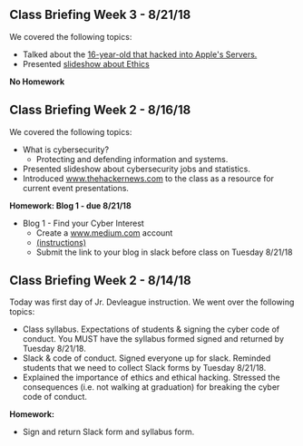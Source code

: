 ## Class Briefing Week 3 - 8/21/18
We covered the following topics:
* Talked about the [16-year-old that hacked into Apple's Servers.](https://thehackernews.com/2018/08/apple-hack-servers.html)
* Presented [slideshow about Ethics](https://slides.com/jocelyndevleague/ethics)

**No Homework**

## Class Briefing Week 2 - 8/16/18
We covered the following topics:
* What is cybersecurity?
  * Protecting and defending information and systems.
* Presented slideshow about cybersecurity jobs and statistics.
* Introduced www.thehackernews.com to the class as a resource for current event presentations.
  
 **Homework: Blog 1 - due 8/21/18**
* Blog 1 - Find your Cyber Interest 
  * Create a www.medium.com account
  * [(instructions)](https://github.com/junior-devleague/cyber-security/blob/master/homework/mod-0-cyber-interest.md)
  * Submit the link to your blog in slack before class on Tuesday 8/21/18

## Class Briefing Week 2 - 8/14/18
Today was first day of Jr. Devleague instruction. We went over the following topics:
* Class syllabus. Expectations of students & signing the cyber code of conduct. You MUST have the syllabus formed signed and returned by Tuesday 8/21/18.
* Slack & code of conduct. Signed everyone up for slack. Reminded students that we need to collect Slack forms by Tuesday 8/21/18.
* Explained the importance of ethics and ethical hacking. Stressed the consequences (i.e. not walking at graduation) for breaking the cyber code of conduct.

**Homework:** 
* Sign and return Slack form and syllabus form.
